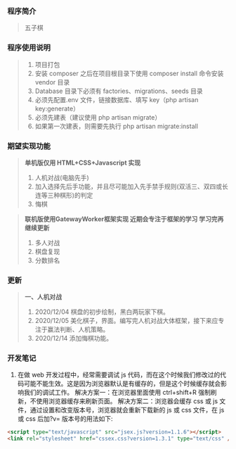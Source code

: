 ### 程序简介

> 五子棋

### 程序使用说明

> 1.  项目打包
> 2.  安装 composer 之后在项目根目录下使用 composer install 命令安装 vendor 目录
> 3.  Database 目录下必须有 factories、migrations、seeds 目录
> 4.  必须先配置.env 文件，链接数据库、填写 key（php artisan key:generate）
> 5.  必须先建表（建议使用 php artisan migrate）
> 6.  如果第一次建表，则需要先执行 php artisan migrate:install

### 期望实现功能

> **单机版仅用 HTML+CSS+Javascript 实现**
>
> 1.  人机对战(电脑先手)
> 2.  加入选择先后手功能，并且尽可能加入先手禁手规则(双活三、双四或长连等三种棋形)的判定
> 3.  悔棋

> **联机版使用GatewayWorker框架实现 近期会专注于框架的学习 学习完再继续更新**
>
> 1.  多人对战
> 2.  棋盘复现
> 3.  分数排名

### 更新

> **一、人机对战**
>
> 1.  2020/12/04 棋盘的初步绘制，黑白两玩家下棋。
> 2.  2020/12/05 美化棋子，界面。编写完人机对战大体框架，接下来应专注于赢法判断、人机策略。
> 3.  2020/12/14 添加悔棋功能。

### 开发笔记

1. 在做 web 开发过程中，经常需要调试 js 代码，而在这个时候我们修改过的代码可能不能生效。这是因为浏览器默认是有缓存的，但是这个时候缓存就会影响我们的调试工作。
   解决方案一：在浏览器里面使用 ctrl+shift+R 强制刷新，不使用浏览器缓存来刷新页面。
   解决方案二：浏览器会缓存 css 或 js 文件，通过设置和改变版本号，浏览器就会重新下载新的 js 或 css 文件，在 js 或 css 后加?v= 版本号的用法如下:

```html
<script type="text/javascript" src="jsex.js?version=1.1.6"></script>
<link rel="stylesheet" href="cssex.css?version=1.3.1" type="text/css" />
```

